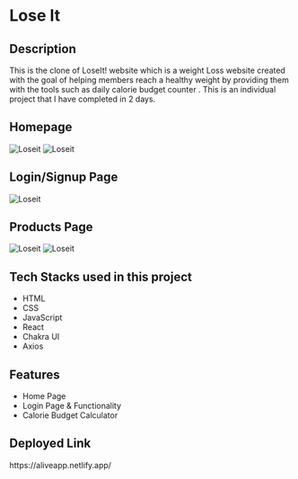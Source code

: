 <h1>Lose It</h1>

<h2>Description</h2>
<p>This is the clone of LoseIt! website which is a weight Loss website created with the goal of helping members reach a healthy weight by providing them with the tools such as daily calorie budget counter . This is an individual project that I have completed in 2 days.</p>

<h2>Homepage</h2>
<img src="https://i.ibb.co/XpLc9Vc/Screenshot-7785.png" alt="Loseit" border="0">
<img src="https://i.ibb.co/CKM30yg/Screenshot-7794.png" alt="Loseit" border="0">
<h2>Login/Signup Page</h2>
<img src="https://i.ibb.co/WF6tBKD/Screenshot-7697.pn" alt="Loseit" border="0">
<h2>Products Page</h2>
<img src="https://i.ibb.co/r29hhqk/Screenshot-7699.pn" alt="Loseit" border="0">
<img src="https://i.ibb.co/FJKnnkm/Screenshot-7700.pn" alt="Loseit" border="0">

<h2>Tech Stacks used in this project</h2>
<ul>
<li>HTML</li>
<li>CSS</li>
<li>JavaScript</li>
<li>React</li>
<li>Chakra UI</li>
<li>Axios</li>
</ul>

<h2>Features</h2>
<ul>
<li>Home Page</li>
<li>Login Page & Functionality</li>
<li>Calorie Budget Calculator</li>
</ul>

<h2>Deployed Link</h2>
<p>https://aliveapp.netlify.app/<p>
